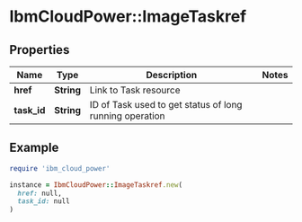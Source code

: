 # IbmCloudPower::ImageTaskref

## Properties

| Name | Type | Description | Notes |
| ---- | ---- | ----------- | ----- |
| **href** | **String** | Link to Task resource |  |
| **task_id** | **String** | ID of Task used to get status of long running operation |  |

## Example

```ruby
require 'ibm_cloud_power'

instance = IbmCloudPower::ImageTaskref.new(
  href: null,
  task_id: null
)
```


